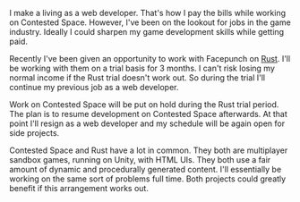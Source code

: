 I make a living as a web developer. That's how I pay the bills while working on Contested Space. However, I've been on the lookout for jobs in the game industry. Ideally I could sharpen my game development skills while getting paid.

Recently I've been given an opportunity to work with Facepunch on [Rust](http://playrust.com/). I'll be working with them on a trial basis for 3 months. I can't risk losing my normal income if the Rust trial doesn't work out. So during the trial I'll continue my previous job as a web developer.

Work on Contested Space will be put on hold during the Rust trial period. The plan is to resume development on Contested Space afterwards. At that point I'll resign as a web developer and my schedule will be again open for side projects.

Contested Space and Rust have a lot in common. They both are multiplayer sandbox games, running on Unity, with HTML UIs. They both use a fair amount of dynamic and procedurally generated content. I'll essentially be working on the same sort of problems full time. Both projects could greatly benefit if this arrangement works out.